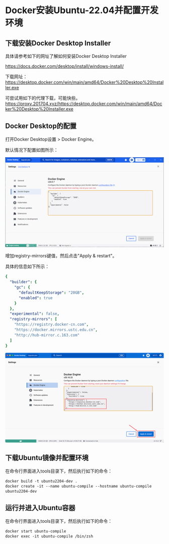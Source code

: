 # Docker安装Ubuntu-22.04并配置开发环境

## 下载安装Docker Desktop Installer

具体请参考如下的网址了解如何安装Docker Desktop Installer

<https://docs.docker.com/desktop/install/windows-install/>

下载网址：
<https://desktop.docker.com/win/main/amd64/Docker%20Desktop%20Installer.exe>

可尝试用如下的代理下载，可能快些。
<https://proxy.201704.xyz/https://desktop.docker.com/win/main/amd64/Docker%20Desktop%20Installer.exe>

## Docker Desktop的配置

打开Docker Desktop设置 > Docker Engine。

默认情况下配置如图所示：

![DockerDesktop-Setting-Engine-Before](pictures/DockerDesktop-Setting-Engine-Before.png)

增加registry-mirrors键值，然后点击"Apply & restart"。

具体的信息如下所示：

```yaml
{
  "builder": {
    "gc": {
      "defaultKeepStorage": "20GB",
      "enabled": true
    }
  },
  "experimental": false,
  "registry-mirrors": [
    "https://registry.docker-cn.com",
    "https://docker.mirrors.ustc.edu.cn",
    "http://hub-mirror.c.163.com"
  ]
}
```

![DockerDesktop-Setting-Engine-After](pictures/DockerDesktop-Setting-Engine-After.png)

## 下载Ubuntu镜像并配置环境

在命令行界面进入tools目录下，然后执行如下的命令：

```shell
docker build -t ubuntu2204-dev .
docker create -it --name ubuntu-compile --hostname ubuntu-compile ubuntu2204-dev
```

## 运行并进入Ubuntu容器

在命令行界面进入tools目录下，然后执行如下的命令：

```shell
docker start ubuntu-compile
docker exec -it ubuntu-compile /bin/zsh
```
